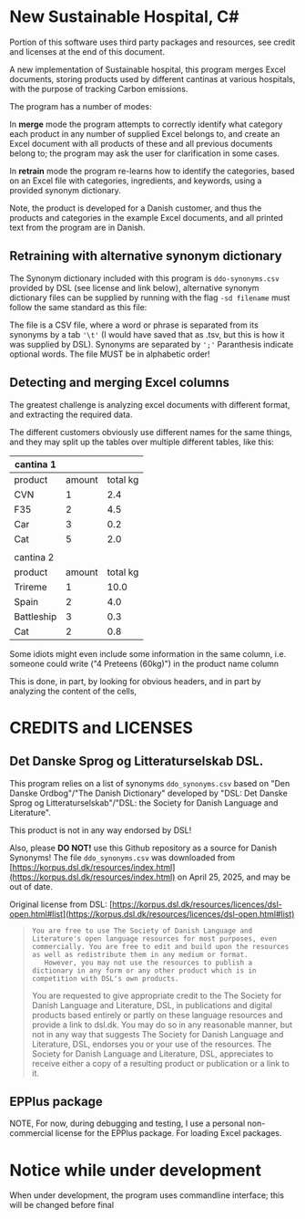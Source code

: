New Sustainable Hospital, C#
=========
Portion of this software uses third party packages and resources, see credit and licenses at the end of this document.

A new implementation of Sustainable hospital, this program merges Excel documents, storing products used by different cantinas at various hospitals, with the purpose of tracking Carbon emissions.


The program has a number of modes:

In **merge** mode the program attempts to correctly identify what category each product in any number of supplied Excel belongs to, and create an Excel document with all products of these and all previous documents belong to; the program may ask the user for clarification in some cases.

In **retrain** mode the program re-learns how to identify the categories, based on an Excel file with categories, ingredients, and keywords, using a provided synonym dictionary.

Note, the product is developed for a Danish customer, and thus the products and categories in the example Excel documents, and all printed text from the program are in Danish.

Retraining with alternative synonym dictionary
---------------
The Synonym dictionary included with this program is `ddo-synonyms.csv` provided by DSL (see license and link below), alternative synonym dictionary files can be supplied by running with the flag `-sd filename` must follow the same standard as this file:

The file is a CSV file, where a word or phrase is separated from its synonyms by a tab `'\t'` (I would have saved that as .tsv, but this is how it was supplied by DSL). Synonyms are separated by `';'` Paranthesis indicate optional words. The file MUST be in alphabetic order! 

Detecting and merging Excel columns
-------------------
The greatest challenge is analyzing excel documents with different format, and extracting the required data.

The different customers obviously use different names for the same things, and they may split up the tables over multiple different tables, like this:


| cantina 1  |        |            |
| ---------- | ------ | ---------- |
| product    | amount | total kg   |
| CVN        |  1     |   2.4      |
| F35        |  2     |   4.5      |
| Car        |  3     |   0.2      |
| Cat        |  5     |   2.0      |
|            |        |            |
| cantina 2  |        |            |
| product    | amount | total kg   |
| Trireme    |  1     |  10.0      |
| Spain      |  2     |   4.0      |
| Battleship |  3     |   0.3      |
| Cat        |  2     |   0.8      |

Some idiots might even include some information in the same column, i.e. someone could write ("4 Preteens (60kg)") in the product name column


This is done, in part, by looking for obvious headers, and in part by analyzing the content of the cells, 

CREDITS and LICENSES
=====

Det Danske Sprog og Litteraturselskab DSL.
----
This program relies on a list of synonyms  `ddo_synonyms.csv` based on "Den Danske Ordbog"/"The Danish Dictionary" developed by "DSL: Det Danske Sprog og Litteraturselskab"/"DSL: the Society for Danish Language and Literature".

This product is not in any way endorsed by DSL!

Also, please **DO NOT!** use this Github repository as a source for Danish Synonyms! The file `ddo_synonyms.csv` was downloaded from [https://korpus.dsl.dk/resources/index.html](https://korpus.dsl.dk/resources/index.html) on April 25, 2025, and may be out of date.


Original license from DSL: [https://korpus.dsl.dk/resources/licences/dsl-open.html#list](https://korpus.dsl.dk/resources/licences/dsl-open.html#list)

>     You are free to use The Society of Danish Language and Literature's open language resources for most purposes, even commercially. You are free to edit and build upon the resources as well as redistribute them in any medium or format.
>        However, you may not use the resources to publish a dictionary in any form or any other product which is in competition with DSL's own products.
>
>    You are requested to give appropriate credit to the The Society for Danish Language and Literature, DSL, in publications and digital products based entirely or partly on these language resources and provide a link to dsl.dk. You may do so in any reasonable manner, but not in any way that suggests The Society for Danish Language and Literature, DSL, endorses you or your use of the resources. The Society for Danish Language and Literature, DSL, appreciates to receive either a copy of a resulting product or publication or a link to it.


EPPlus package
-----------
NOTE, For now, during debugging and testing, I use a personal non-commercial license for the EPPlus package. For loading Excel packages.


Notice while under development
====
When under development, the program uses commandline interface; this will be changed before final
